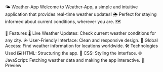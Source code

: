 🌤️ Weather-App
Welcome to Weather-App, a simple and intuitive application that provides real-time weather updates! 🌦️ Perfect for staying informed about current conditions, wherever you are. 🗺️

🚀 Features
🌡️ Live Weather Updates: Check current weather conditions for any city.
☀️ User-Friendly Interface: Clean and responsive design.
🧭 Global Access: Find weather information for locations worldwide.
🛠️ Technologies Used
🖼️ HTML: Structuring the app.
🎨 CSS: Styling the interface.
🌐 JavaScript: Fetching weather data and making the app interactive.
📸 Preview
